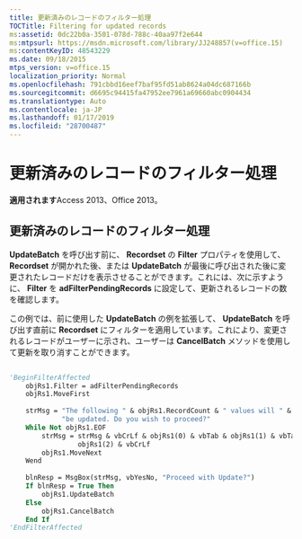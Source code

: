 ```yaml
---
title: 更新済みのレコードのフィルター処理
TOCTitle: Filtering for updated records
ms:assetid: 0dc22b0a-3501-078d-788c-40aa97f2e644
ms:mtpsurl: https://msdn.microsoft.com/library/JJ248857(v=office.15)
ms:contentKeyID: 48543229
ms.date: 09/18/2015
mtps_version: v=office.15
localization_priority: Normal
ms.openlocfilehash: 791cbbd16eef7baf95fd51ab8624a04dc687166b
ms.sourcegitcommit: d6695c94415fa47952ee7961a69660abc0904434
ms.translationtype: Auto
ms.contentlocale: ja-JP
ms.lasthandoff: 01/17/2019
ms.locfileid: "28700487"
---
```

# <a name="filtering-for-updated-records"></a>更新済みのレコードのフィルター処理

**適用されます**Access 2013、Office 2013。

## <a name="filtering-for-updated-records"></a>更新済みのレコードのフィルター処理

**UpdateBatch** を呼び出す前に、 **Recordset** の **Filter** プロパティを使用して、 **Recordset** が開かれた後、または **UpdateBatch** が最後に呼び出された後に変更されたレコードだけを表示させることができます。これには、次に示すように、 **Filter** を **adFilterPendingRecords** に設定して、更新されるレコードの数を確認します。

この例では、前に使用した **UpdateBatch** の例を拡張して、 **UpdateBatch** を呼び出す直前に **Recordset** にフィルターを適用しています。これにより、変更されるレコードがユーザーに示され、ユーザーは **CancelBatch** メソッドを使用して更新を取り消すことができます。

```vb 
 
'BeginFilterAffected 
    objRs1.Filter = adFilterPendingRecords 
    objRs1.MoveFirst 
     
    strMsg = "The following " & objRs1.RecordCount & " values will " & _ 
             "be updated. Do you wish to proceed?" 
    While Not objRs1.EOF 
        strMsg = strMsg & vbCrLf & objRs1(0) & vbTab & objRs1(1) & vbTab & _ 
                 objRs1(2) & vbCrLf 
        objRs1.MoveNext 
    Wend 
     
    blnResp = MsgBox(strMsg, vbYesNo, "Proceed with Update?") 
    If blnResp = True Then 
        objRs1.UpdateBatch 
    Else 
        objRs1.CancelBatch 
    End If 
'EndFilterAffected 
```

